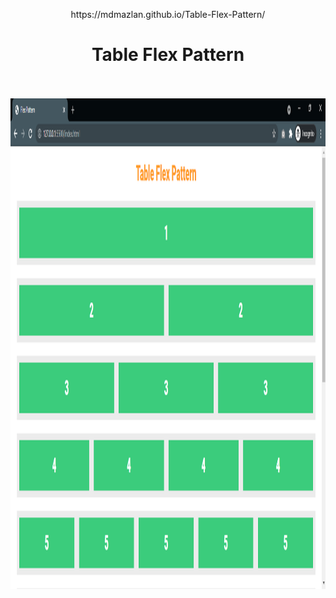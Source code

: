 <p align="center">
https://mdmazlan.github.io/Table-Flex-Pattern/
  
<h1 align="center">Table Flex Pattern</h1>
  <p align="center"> <br />
    <br />
    <img src="Screenshot.png" width="656" height="785" />
  </p>
</p>
